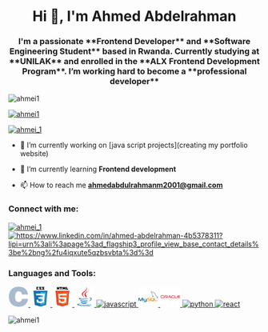 <h1 align="center">Hi 👋, I'm Ahmed Abdelrahman</h1>
<h3 align="center">I'm a passionate **Frontend Developer** and **Software Engineering Student** based in Rwanda. Currently studying at **UNILAK** and enrolled in the **ALX Frontend Development Program**. I’m working hard to become a **professional developer**</h3>

<p align="left"> <img src="https://komarev.com/ghpvc/?username=ahmei1&label=Profile%20views&color=0e75b6&style=flat" alt="ahmei1" /> </p>

<p align="left"> <a href="https://github.com/ryo-ma/github-profile-trophy"><img src="https://github-profile-trophy.vercel.app/?username=ahmei1" alt="ahmei1" /></a> </p>

<p align="left"> <a href="https://twitter.com/ahmei_1" target="blank"><img src="https://img.shields.io/twitter/follow/ahmei_1?logo=twitter&style=for-the-badge" alt="ahmei_1" /></a> </p>

- 🔭 I’m currently working on [java script projects](creating my portfolio website)

- 🌱 I’m currently learning **Frontend development**

- 📫 How to reach me **ahmedabdulrahmanm2001@gmail.com**

<h3 align="left">Connect with me:</h3>
<p align="left">
<a href="https://twitter.com/ahmei_1" target="blank"><img align="center" src="https://raw.githubusercontent.com/rahuldkjain/github-profile-readme-generator/master/src/images/icons/Social/twitter.svg" alt="ahmei_1" height="30" width="40" /></a>
<a href="https://linkedin.com/in/https://www.linkedin.com/in/ahmed-abdelrahman-4b5378311?lipi=urn%3ali%3apage%3ad_flagship3_profile_view_base_contact_details%3be%2bng%2fu4iqxute5qzbsvbta%3d%3d" target="blank"><img align="center" src="https://raw.githubusercontent.com/rahuldkjain/github-profile-readme-generator/master/src/images/icons/Social/linked-in-alt.svg" alt="https://www.linkedin.com/in/ahmed-abdelrahman-4b5378311?lipi=urn%3ali%3apage%3ad_flagship3_profile_view_base_contact_details%3be%2bng%2fu4iqxute5qzbsvbta%3d%3d" height="30" width="40" /></a>
</p>

<h3 align="left">Languages and Tools:</h3>
<p align="left"> <a href="https://www.cprogramming.com/" target="_blank" rel="noreferrer"> <img src="https://raw.githubusercontent.com/devicons/devicon/master/icons/c/c-original.svg" alt="c" width="40" height="40"/> </a> <a href="https://www.w3schools.com/css/" target="_blank" rel="noreferrer"> <img src="https://raw.githubusercontent.com/devicons/devicon/master/icons/css3/css3-original-wordmark.svg" alt="css3" width="40" height="40"/> </a> <a href="https://www.w3.org/html/" target="_blank" rel="noreferrer"> <img src="https://raw.githubusercontent.com/devicons/devicon/master/icons/html5/html5-original-wordmark.svg" alt="html5" width="40" height="40"/> </a> <a href="https://www.java.com" target="_blank" rel="noreferrer"> <img src="https://raw.githubusercontent.com/devicons/devicon/master/icons/java/java-original.svg" alt="java" width="40" height="40"/> </a> <a href="https://developer.mozilla.org/en-US/docs/Web/JavaScript" target="_blank" rel="noreferrer"> <img src="https://img.icons8.com/?size=100&id=tGvHBPJaKqEd&format=png&color=000000" alt="javascript" width="40" height="40"/> </a> <a href="https://www.mysql.com/" target="_blank" rel="noreferrer"> <img src="https://raw.githubusercontent.com/devicons/devicon/master/icons/mysql/mysql-original-wordmark.svg" alt="mysql" width="40" height="40"/> </a> <a href="https://www.oracle.com/" target="_blank" rel="noreferrer"> <img src="https://raw.githubusercontent.com/devicons/devicon/master/icons/oracle/oracle-original.svg" alt="oracle" width="40" height="40"/> </a> <a href="https://www.python.org" target="_blank" rel="noreferrer"> <img src="https://img.icons8.com/?size=100&id=Rc0Xn5AtE8kX&format=png&color=000000" alt="python" width="40" height="40"/> </a> <a href="https://reactjs.org/" target="_blank" rel="noreferrer"> <img src="https://img.icons8.com/?size=100&id=t5K2CR8feVdX&format=png&color=000000" alt="react" width="40" height="40"/> </a> </p>

<p><img align="center" src="https://github-readme-stats.vercel.app/api/top-langs?username=ahmei1&show_icons=true&locale=en&layout=compact" alt="ahmei1" /></p>
